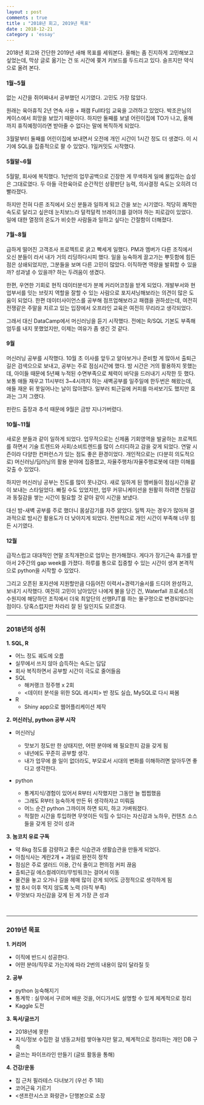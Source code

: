 ```yaml
---
layout : post
comments : true
title : "2018년 회고, 2019년 목표"
date : 2018-12-21
category : 'essay'
---
```


2018년 회고와 간단한 2019년 새해 목표를 세워본다. 올해는 좀 진지하게 고민해보고 싶었는데, 막상 글로 옮기는 건 또 시간에 쫒겨 키보드를 두드리고 있다. 슬프지만 약식으로 올려 본다.


#### 1월~5월
없는 시간을 쥐어짜내서 공부했던 시기였다. 고민도 가장 많았다.

원래는 육아휴직 2년 연속 사용 + 패캠 Full타임 교육을 고려하고 있었다. 박조은님의 케이스에서 희망을 보았기 때문이다. 하지만 둘째를 보낼 어린이집에 TO가 나고, 올해까지 휴직예정이라면 받아줄 수 없다는 말에 복직하게 되었다.

3월말부터 둘째를 어린이집에 보내면서 오전에 개인 시간이 1시간 정도 더 생겼다. 이 시기에 SQL을 집중적으로 팔 수 있었다. 1일커밋도 시작했다.

#### 5월말~6월
5월말, 회사에 복직했다. 1년반의 업무공백으로 긴장한 게 무색하게 일에 몰입하는 습성은 그대로였다. 두 아들 극한육아로 순간적인 상황판단 능력, 의사결정 속도는 오히려 더 빨라졌다.

하지만 전혀 다른 조직에서 오신 분들과 일하게 되고 간을 보는 시기였다. 적당히 쾌적한 속도로 달리고 싶은데 눈치보느라 덜컥덜컥 브레이크를 걸어야 하는 피로감이 있었다. 일에 대한 열정의 온도가 비슷한 사람들과 일하고 싶다는 간절함이 더해졌다.  

#### 7월~8월
급하게 떨어진 고객조사 프로젝트로 굵고 빡세게 일했다. PM과 멤버가 다른 조직에서 오신 분들이 라서 내가 거의 리딩하다시피 했다. 일을 능숙하게 끌고가는 뿌듯함에 힘든 점은 상쇄되었지만, 그분들을 보며 다른 고민이 많았다. 이직하면 역량을 발휘할 수 있을까? 성과낼 수 있을까? 하는 두려움이 생겼다.

한편, 우연한 기회로 현직 데이터분석가 분께 커리어코칭을 받게 되었다. 개발부서와 현업부서를 잇는 브릿지 역할을 잘할 수 있는 사람으로 포지셔닝해보라는 의견이 많은 도움이 되었다.
한편 데이터사이언스를 공부해 점프업해보라고 패캠을 권하셨는데, 여전히 전쟁같은 주말을 치르고 있는 입장에서 오프라인 교육은 여전히 무리라고 생각되었다.

그래서 대신 DataCamp에서 머신러닝을 듣기 시작했다. 전에는 R/SQL 기본도 부족해 엄두를 내지 못했었지만, 이제는 여유가 좀 생긴 것 같다.

#### 9월
머신러닝 공부를 시작했다. 10월 초 이사를 앞두고 알아보거나 준비할 게 많아서 출퇴근길은 검색으으로 보내고, 공부는 주로 점심시간에 했다.
밤 시간은 거의 활용하지 못했는데, 아이들 때문에 5년째 누적된 수면부족으로 체력이 바닥을 드러내기 시작한 듯 했다. 보통 애들 재우고 11시부터 3~4시까지 하는 새벽공부를 일주일에 한두번은 해왔는데, 애들 재운 뒤 못일어나는 날이 많아졌다. 일부러 퇴근길에 커피를 마셔보기도 했지만 효과는 그저 그랬다.

핀란드 출장과 추석 때문에 9월은 금방 지나가버렸다.


#### 10월~11월
새로운 분들과 같이 일하게 되었다.
업무적으로는 신제품 기회영역을 발굴하는 프로젝트를 하면서 기술 트렌드와 사회/소비트렌드를 많이 스터디하고 감을 갖게 되었다. 연말 시즌이라 다양한 컨퍼런스가 있는 점도 좋은 환경이었다. 개인적으로는 (다분히 의도적으로) 머신러닝/딥러닝의 활용 분야에 집중했고, 자율주행차/자율주행로봇에 대한 이해를 갖출 수 있었다.

하지만 머신러닝 공부는 진도를 많이 못나갔다. 새로 일하게 된 멤버들이 점심시간을 같이 보내는 스타일었다. 빠질 수도 있었지만, 업무 커뮤니케이션을 원활히 하려면 친밀감과 동질감을 쌓는 시간이 필요할 것 같아 같이 시간을 보냈다.  

대신 밤-새벽 공부를 주로 했더니 몸살감기를 자주 앓았다. 일찍 자는 경우가 많아져 결과적으로 밤시간 활용도가 더 낮아지게 되었다. 전반적으로 개인 시간이 부족해 너무 힘든 시기였다.


#### 12월
급작스럽고 대대적인 연말 조직개편으로 업무는 한가해졌다. 게다가 장기근속 휴가를 받아서 2주간의 gap week를 가졌다. 하루를 통으로 집중할 수 있는 시간이 생겨 본격적으로 python을 시작할 수 있었다.

그리고 오픈된 포지션에 지원할만큼 다듬어진 이력서+경력기술서를 드디어 완성하고, 보내기 시작했다. 여전히 고민이 남아있던 나에게 불을 당긴 건, Waterfall 프로세스의 수원지에 해당하던 조직에서 더욱 최앞단의 선행PJT를 하는 물구멍으로 변경되었다는 점이다. 당혹스럽지만 차라리 잘 된 일인지도 모르겠다.  

---

### 2018년의 성취

**1. SQL, R**

 - 어느 정도 궤도에 오름
 - 실무에서 쓰지 않아 습득하는 속도는 답답
 - 회사 복직하면서 공부할 시간이 극도로 줄어들음
 - SQL
   - 해커랭크 정주행 x 2회
   - <데이터 분석을 위한 SQL 레시피> 반 정도 실습, MySQL로 다시 짜봄
 - R
   - Shiny app으로 웹어플리케이션 제작


**2. 머신러닝, python 공부 시작**

  - 머신러닝
    - 맛보기 정도만 한 상태지만, 어떤 분야에 왜 필요한지 감을 갖게 됨
    - 내년에도 꾸준히 공부할 생각.
    - 내가 업무에 쓸 일이 없더라도, 부모로서 시대의 변화를 이해하려면 알아두면 좋다고 생각한다.

  - python
    - 통계지식/경험이 있어서 R부터 시작했지만 그동안 늘 찝찝했음
    - 그래도 R부터 능숙하게 만든 뒤 생각하자고 미뤄둠
    - 어느 순간 python 그까이꺼 하면 되지, 하고 가벼워졌다.
    - 적절한 시간을 투입하면 무엇이든 익힐 수 있다는 자신감과 노하우, 컨텐츠 소스들을 갖게 된 것이 성과

**3. 눔코치 유료 구독**
  - 약 8kg 정도를 감량하고 좋은 식습관과 생활습관을 만들게 되었다.
  - 아침식사는 계란2개 + 과일로 완전히 정착
  - 점심은 주로 샐러드 이용, 간식 줄이고 편의점 커피 끊음
  - 촐퇴근길 에스컬레이터/무빙워크는 걸어서 이동
  - 물건을 놓고 오거나 길을 헤매 많이 걷게 되어도 긍정적으로 생각하게 됨
  - 밤 8시 이후 먹지 않도록 노력 (아직 부족)
  - 무엇보다 자신감을 갖게 된 게 가장 큰 성과

<br>



----

### 2019년 목표

**1. 커리어**
 - 이직에 반드시 성공한다.
 - 어떤 분야/직무로 가는지에 따라 2번의 내용이 많이 달라질 듯

**2. 공부**
 - python 능숙해지기
 - 통계학 : 실무에서 구르며 배운 것을, 어디가서도 설명할 수 있게 체계적으로 정리
 - Kaggle 도전

**3. 독서/글쓰기**
 - 2018년에 못한
 - 지식/정보 수집한 걸 냉동고처럼 쌓아놓지만 말고, 체계적으로 정리하는 개인 DB 구축
 - 글쓰는 파이프라인 만들기 (글또 활동을 통해)


**4. 건강/운동**
 - 집 근처 필라테스 다녀보기 (우선 주 1회)
 - 코어근육 기르기
 - <샌프란시스코 화랑관> 단행본으로 소장
